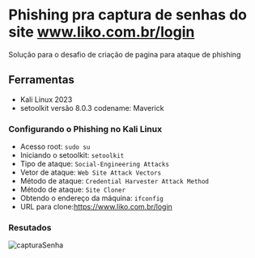 # Phishing pra captura de senhas do site www.liko.com.br/login
Solução para o desafio de criação de pagina para ataque de phishing

## Ferramentas
- Kali Linux 2023
- setoolkit versão 8.0.3 codename: Maverick

### Configurando o Phishing no Kali Linux

- Acesso root: ``` sudo su ```
- Iniciando o setoolkit: ``` setoolkit ```
- Tipo de ataque: ``` Social-Engineering Attacks ```
- Vetor de ataque: ``` Web Site Attack Vectors ```
- Método de ataque: ```Credential Harvester Attack Method ```
- Método de ataque: ``` Site Cloner ```
- Obtendo o endereço da máquina: ``` ifconfig ```
- URL para clone:https://www.liko.com.br/login

### Resutados

![capturaSenha](https://github.com/jcanjosRO/dio-desafio-phishing/assets/88596725/076d1f36-8a3d-49f4-ab15-62e2eaf38213)
